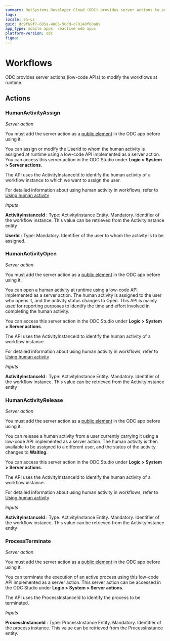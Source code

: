 ```yaml
---
summary: OutSystems Developer Cloud (ODC) provides server actions to perform various operations on human activity in run time.
tags:
locale: en-us
guid: dc9f69f7-605a-4865-96dd-c70140f80a89
app_type: mobile apps, reactive web apps
platform-version: odc
figma:
---
```

# Workflows

ODC provides server actions (low-code APIs) to modify the workflows at runtime.

## Actions

### HumanActivityAssign

_Server action_

<div class="info" markdown="1">

You must add the server action as a [public element](../../building-apps/libraries/use-public-elements.md) in the ODC app before using it.

</div>

You can assign or modify the UserId to whom the human activity is assigned at runtime using a low-code API implemented as a server action. 
You can access this server action in the ODC Studio under **Logic > System > Server actions**.

The API uses the ActivityInstanceId to identify the human activity of a workflow instance to which we want to assign the user.

For detailed information about using human activity in workflows, refer to [Using human activity](../../building-apps/workflows/add-human-activity.md)

_Inputs_

**ActivityInstanceId**
:   Type: ActivityInstance Entity. Mandatory.
    Identifier of the workflow instance. This value can be retrieved from the ActivityInstance entity

**UserId**
:   Type:  Mandatory.
    Identifier of the user to whom the activity is to be assigned.

### HumanActivityOpen

_Server action_

<div class="info" markdown="1">

You must add the server action as a [public element](../../building-apps/libraries/use-public-elements.md) in the ODC app before using it.

</div>

You can open a human activity at runtime using a low-code API implemented as a server action. The human activity is assigned to the user who opens it, and the activity status changes to Open. This API is mainly used for reporting purposes to identify the time and effort involved in completing the human activity.

You can access this server action in the ODC Studio under **Logic > System > Server actions**.

The API uses the ActivityInstanceId to identify the human activity of a workflow instance. 

For detailed information about using human activity in workflows, refer to [Using human activity](../../building-apps/workflows/add-human-activity.md)

_Inputs_

**ActivityInstanceId**
:   Type: ActivityInstance Entity. Mandatory.
    Identifier of the workflow instance. This value can be retrieved from the ActivityInstance entity

### HumanActivityRelease

_Server action_

<div class="info" markdown="1">

You must add the server action as a [public element](../../building-apps/libraries/use-public-elements.md) in the ODC app before using it.

</div>

You can release a human activity from a user currently carrying it using a low-code API implemented as a server action. The human activity is then available to be assigned to a different user, and the status of the activity changes to **Waiting**.

You can access this server action in the ODC Studio under **Logic > System > Server actions**.

The API uses the ActivityInstanceId to identify the human activity of a workflow instance. 

For detailed information about using human activity in workflows, refer to [Using human activity](../../building-apps/workflows/add-human-activity.md)

_Inputs_

**ActivityInstanceId**
:   Type: ActivityInstance Entity. Mandatory.
    Identifier of the workflow instance. This value can be retrieved from the ActivityInstance entity

### ProcessTerminate

_Server action_

<div class="info" markdown="1">

You must add the server action as a [public element](../../building-apps/libraries/use-public-elements.md) in the ODC app before using it.

</div> 

You can terminate the execution of an active process using this low-code API implemented as a server action.  This server action can be accessed in the ODC Studio under **Logic > System > Server actions**.

The API uses the ProcessInstanceId to identify the process to be terminated. 

_Inputs_

**ProcessInstanceId**
:   Type: ProcessInstance Entity. Mandatory.
    Identifier of the process instance. This value can be retrieved from the ProcessInstance entity.
